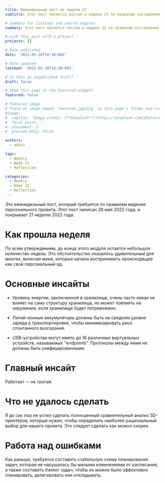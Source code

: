 ```yaml
---
title: Еженедельный пост на неделю 21
subtitle: Этот пост является постом о неделе 21 по правилам составления индивидуального проекта.

# Summary for listings and search engines
summary: Этот пост является постом о неделе 21 по правилам составления индивидуального проекта.

# Link this post with a project
projects: []

# Date published
date: '2022-05-28T18:30:00Z'

# Date updated
lastmod: '2022-05-28T18:30:00Z'

# Is this an unpublished draft?
draft: false

# Show this page in the Featured widget?
featured: false

# Featured image
# Place an image named `featured.jpg/png` in this page's folder and customize its options here.
#image:
#  caption: 'Image credit: [**Unsplash**](https://unsplash.com/photos/CpkOjOcXdUY)'
#  focal_point: ''
#  placement: 2
#  preview_only: false

authors:
  - admin

tags:
  - Weekly
  - Week 21
  - Reflection

categories:
  - Weekly
  - Week 21
  - Reflection
---
```


Это еженедельный пост, который требуется по правилам ведения персонального проекта. Этот пост написан 28 мая 2022 года, и покрывает 21 неделю 2022 года.

# Как прошла неделя

По всем утверждениям, до конца этого модуля остается небольшое количество недель. Это обстоятельство оказалось удивительным для многих, включая меня, которые начали воспринимать происходящее как свой персональный ад.

# Основные инсайты

- Уровень энергии, заключенной в хранилище, очень часто никак не влияет на саму структуру хранилища, но может повлиять на окружение, если хранилище будет потревожено.

- Литий-ионные аккумуляторы должны быть на среднем уровне заряда в транспортировке, чтобы минимизировать риск спонтанного возгорания.

- USB-устройства могут иметь до 16 различных виртуальных устройств, называемых "endpoints". Протоколы между ними не должны быть унифицированными.

# Главный инсайт

Работает -- не трогай.


# Что не удалось сделать

Я до сих пор не успел сделать полноценный сравнительный анализ 3D-принтеров, который нужен, чтобы определить наиболее рациональный выбор для нашего проекта.
Это следует сделать как можно скорее.

# Работа над ошибками

Как раньше, требуется составить стабильную схему планирования задач, которая не нарушалась бы малыми изменениями от расписания, а также составить бэклог задач, чтобы их можно было эффективно планировать, делегировать или откладывать.